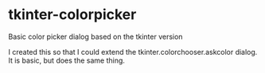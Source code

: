 # tkinter-colorpicker
Basic color picker dialog based on the tkinter version


I created this so that I could extend the tkinter.colorchooser.askcolor dialog. It is basic, but does the same thing.
